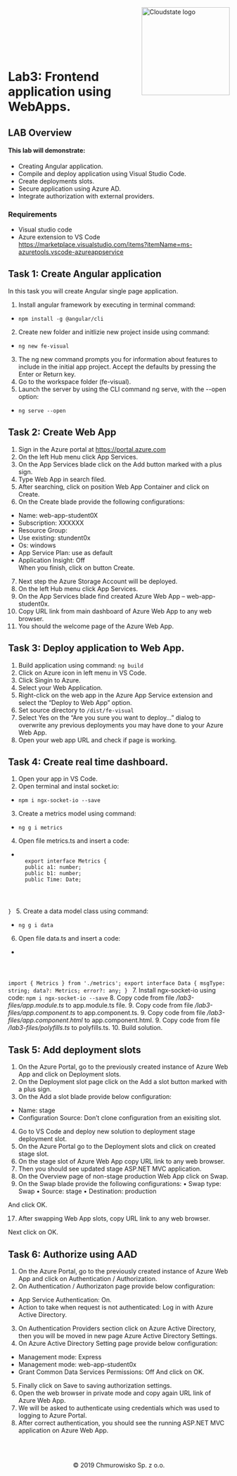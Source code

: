 <img src="https://avatars1.githubusercontent.com/u/47143554?s=400&u=7c55eeec6479b4ff59df7cad452501a41635b0e4&v=4" alt="Cloudstate logo" width="200" align="right">
<br><br>
<br><br>
<br><br>

# Lab3: Frontend application using WebApps.

## LAB Overview

#### This lab will demonstrate:
* Creating Angular application.
* Compile and deploy application using Visual Studio Code.
* Create deployments slots.
* Secure application using Azure AD.
* Integrate authorization with external providers.

### Requirements
* Visual studio code
* Azure extension to VS Code https://marketplace.visualstudio.com/items?itemName=ms-azuretools.vscode-azureappservice

## Task 1: Create Angular application 
In this task you will create Angular single page application.

1. Install angular framework by executing in terminal command: 
* <code>npm install -g @angular/cli</code>
2. Create new folder and initlizie new project inside using command: 
* <code>ng new fe-visual</code>
3. The ng new command prompts you for information about features to include in the initial app project. Accept the defaults by pressing the Enter or Return key.
4. Go to the workspace folder (fe-visual).
5. Launch the server by using the CLI command ng serve, with the --open option: 
* <code>ng serve --open</code>

## Task 2: Create Web App
1.	Sign in the Azure portal at
https://portal.azure.com
2.	On the left Hub menu click App Services.
3.	On the App Services blade click on the Add button marked with a plus sign.
4.	Type Web App in search filed.
5.	After searching, click on position Web App Container and click on Create.
6.	On the Create blade provide the following configurations:
*	Name: web-app-student0X
*	Subscription: XXXXXX
*	Resource Group:
*	Use existing: stundent0x
*	Os: windows
*	App Service Plan: use as default
*	Application Insight: Off
<br>When you finish, click on button Create.
7.	Next step the Azure Storage Account will be deployed.
8.	On the left Hub menu click App Services.
9.	On the App Services blade find created Azure Web App – web-app-student0x.
10.	Copy URL link from main dashboard of Azure Web App to any web browser.
11.	You should the welcome page of the Azure Web App.

## Task 3: Deploy application to Web App.
1. Build application using command: <code>ng build</code>
2. Click on Azure icon in left menu in VS Code.
3. Click Singin to Azure.
4. Select your Web Application.
5. Right-click on the web app in the Azure App Service extension and select the “Deploy to Web App” option.
6. Set source directory to <code>/dist/fe-visual</code>
7. Select Yes on the “Are you sure you want to deploy…” dialog to overwrite any previous deployments you may have done to your Azure Web App.
8. Open your web app URL and check if page is working.

## Task 4: Create real time dashboard.
1. Open your app in VS Code.
2. Open terminal and instal socket.io: 
* <code>npm i ngx-socket-io --save </code>
3. Create a metrics model using command: 
* <code>ng g i metrics</code>
4. Open file metrics.ts and insert a code: 
* <code> 
    export interface Metrics { 
    public a1: number;
    public b1: number;
    public Time: Date;
}
</code>
5. Create a data model class using command:
* <code>ng g i data</code>
6. Open file data.ts and insert a code:
* <code>
import { Metrics } from './metrics';
export interface Data {
     msgType: string;
     data?: Metrics;
     error?: any;
}
</code>
7. Install ngx-socket-io using code: <code>npm i ngx-socket-io --save</code>
8. Copy code from file */lab3-files/app.module.ts* to app.module.ts file.
9. Copy code from file */lab3-files/app.component.ts* to app.component.ts.
9. Copy code from file */lab3-files/app.component.html* to app.component.html.
9. Copy code from file */lab3-files/polyfills.ts* to polyfills.ts.
10. Build solution.

## Task 5: Add deployment slots
1.	On the Azure Portal, go to the previously created instance of Azure Web App and click on Deployment slots. 
2.	On the Deployment slot page click on the Add a slot button marked with a plus sign.
3.	On the Add a slot blade provide below configuration:
* Name: stage
* Configuration Source: Don’t clone configuration from an exisiting slot.
4. Go to VS Code and deploy new solution to deployment stage deployment slot. 
5. On the Azure Portal go to the Deployment slots and click on created stage slot.
5. On the stage slot of Azure Web App copy URL link to any web browser.
14.	Then you should see updated stage ASP.NET MVC application.
15.	On the Overview page of non-stage production Web App click on Swap.
16.	On the Swap blade provide the following configurations:
•	Swap type: Swap
•	Source: stage
•	Destination: production

And click OK.

17.	After swapping Web App slots, copy URL link to any web browser.


Next click on OK.

## Task 6: Authorize using AAD
1.	On the Azure Portal, go to the previously created instance of Azure Web App and click on Authentication / Authorization.
2.	On Authentication / Authorizaton page provide below configuration:
* App Service Authentication: On.
* Action to take when request is not authenticated: Log in with Azure Active Directory.
3.	On Authentication Providers section click on Azure Active Directory, then you will be moved in new page Azure Active Directory Settings.
4.	On Azure Active Directory Setting page provide below configuration:
* Management mode: Express
* Management mode: web-app-student0x
* Grant Common Data Services Permissions: Off
And click on OK.
5. Finally click on Save to saving authorization settings.
6. Open the web browser in private mode and copy again URL link of Azure Web App.
7. We will be asked to authenticate using credentials which was used to logging to Azure Portal.
8. After correct authentication, you should see the running ASP.NET MVC application on Azure Web App.

<br><br>

<center><p>&copy; 2019 Chmurowisko Sp. z o.o.<p></center>
